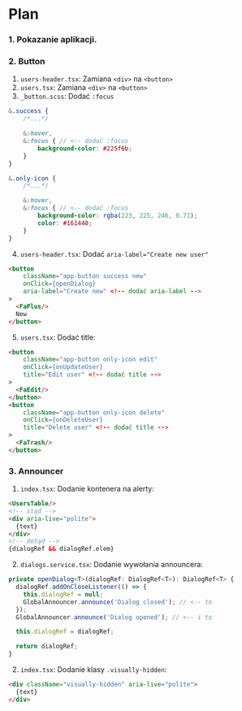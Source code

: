# Plan

### 1. Pokazanie aplikacji.
### 2. Button
1. `users-header.tsx`: Zamiana `<div>` na `<button>`
2. `users.tsx`: Zamiana `<div>` na `<button>`
3. `_button.scss`: Dodać `:focus`
```scss
&.success {
    /*...*/

    &:hover,
    &:focus { // <-- dodać :focus
        background-color: #225f6b;
    }
}  

&.only-icon {
    /*...*/

    &:hover,
    &:focus { // <-- dodać :focus
        background-color: rgba(223, 225, 246, 0.71);
        color: #161440;
    }
}
```
    
4. `users-header.tsx`: Dodać `aria-label="Create new user"`
```html
<button
    className="app-button success new"
    onClick={openDialog}
    aria-label="Create new" <!-- dodać aria-label -->
>
  <FaPlus/>
  New
</button>
```
5. `users.tsx`: Dodać title:
```html
<button
    className="app-button only-icon edit"
    onClick={onUpdateUser}
    title="Edit user" <!-- dodać title -->
>
  <FaEdit/>
</button>
<button
    className="app-button only-icon delete"
    onClick={onDeleteUser}
    title="Delete user" <!-- dodać title -->
>
  <FaTrash/>
</button>
```

### 3. Announcer

1. `index.tsx`: Dodanie kontenera na alerty:
```html
<UsersTable/>
<!-- stąd -->
<div aria-live="polite">
  {text}
</div>
<!-- dotąd -->
{dialogRef && dialogRef.elem}
```

2. `dialogs.service.tsx`: Dodanie wywołania announcera:
```typescript
private openDialog<T>(dialogRef: DialogRef<T>): DialogRef<T> {
  dialogRef.addOnCloseListener(() => {
    this.dialogRef = null;
    GlobalAnnouncer.announce('Dialog closed'); // <-- to
  });
  GlobalAnnouncer.announce('Dialog opened'); // <-- i to

  this.dialogRef = dialogRef;

  return dialogRef;
}
```

2. `index.tsx`: Dodanie klasy `.visually-hidden`:
```html
<div className="visually-hidden" aria-live="polite">
  {text}
</div>
```
